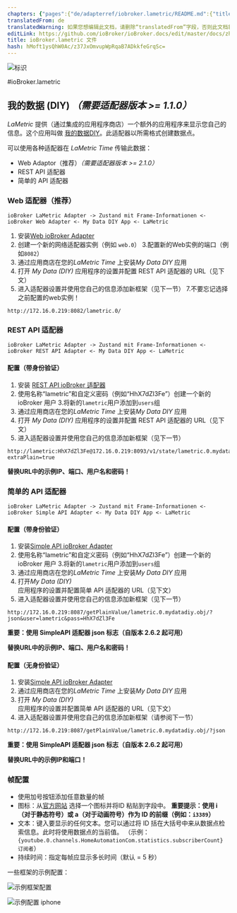 ```yaml
---
chapters: {"pages":{"de/adapterref/iobroker.lametric/README.md":{"title":{"de":"ioBroker.lametric"},"content":"de/adapterref/iobroker.lametric/README.md"},"de/adapterref/iobroker.lametric/apps.md":{"title":{"de":"ioBroker.lametric"},"content":"de/adapterref/iobroker.lametric/apps.md"},"de/adapterref/iobroker.lametric/my-data-diy.md":{"title":{"de":"ioBroker.lametric"},"content":"de/adapterref/iobroker.lametric/my-data-diy.md"},"de/adapterref/iobroker.lametric/notifications.md":{"title":{"de":"ioBroker.lametric"},"content":"de/adapterref/iobroker.lametric/notifications.md"},"de/adapterref/iobroker.lametric/blockly.md":{"title":{"de":"ioBroker.lametric"},"content":"de/adapterref/iobroker.lametric/blockly.md"}}}
translatedFrom: de
translatedWarning: 如果您想编辑此文档，请删除“translatedFrom”字段，否则此文档将再次自动翻译
editLink: https://github.com/ioBroker/ioBroker.docs/edit/master/docs/zh-cn/adapterref/iobroker.lametric/my-data-diy.md
title: ioBroker.lametric 文件
hash: hMoft1ysQhW0Ac/z37JxOmvupWpRqaB7ADkkfeGrqSc=
---
```

![标识](../../../de/admin/lametric.png)

#ioBroker.lametric
## 我的数据 (DIY) *（需要适配器版本 >= 1.1.0）*
*LaMetric* 提供（通过集成的应用程序商店）一个额外的应用程序来显示您自己的信息。这个应用叫做 [我的数据DIY](https://apps.lametric.com/apps/my_data__diy_/8942)。此适配器以所需格式创建数据点。

可以使用各种适配器在 *LaMetric Time* 传输此数据：

- Web Adaptor（推荐）*（需要适配器版本 >= 2.1.0）*
- REST API 适配器
- 简单的 API 适配器

### Web 适配器（推荐）
```ioBroker LaMetric Adapter -> Zustand mit Frame-Informationen <- ioBroker Web Adapter <- My Data DIY App <- LaMetric```

1. 安装[Web ioBroker Adapter](https://github.com/ioBroker/ioBroker.web)
2. 创建一个新的网络适配器实例（例如 ``web.0``）
3.配置新的Web实例的端口（例如``8082``）
4. 通过应用商店在您的*LaMetric Time* 上安装*My Data DIY* 应用
5. 打开 *My Data (DIY)* 应用程序的设置并配置 REST API 适配器的 URL（见下文）
6. 进入适配器设置并使用您自己的信息添加新框架（见下一节）
7.不要忘记选择之前配置的web实例！

```
http://172.16.0.219:8082/lametric.0/
```

### REST API 适配器
```ioBroker LaMetric Adapter -> Zustand mit Frame-Informationen <- ioBroker REST API Adapter <- My Data DIY App <- LaMetric```

#### 配置（带身份验证）
1. 安装 [REST API ioBroker 适配器](https://github.com/ioBroker/ioBroker.rest-api)
2. 使用名称“lametric”和自定义密码（例如“HhX7dZl3Fe”）创建一个新的 ioBroker 用户
3.将新的``lametric``用户添加到``users``组
4. 通过应用商店在您的*LaMetric Time* 上安装*My Data DIY* 应用
5. 打开 *My Data (DIY)* 应用程序的设置并配置 REST API 适配器的 URL（见下文）
6. 进入适配器设置并使用您自己的信息添加新框架（见下一节）

```
http://lametric:HhX7dZl3Fe@172.16.0.219:8093/v1/state/lametric.0.mydatadiy.obj/plain?extraPlain=true
```

**替换URL中的示例IP、端口、用户名和密码！**

### 简单的 API 适配器
```ioBroker LaMetric Adapter -> Zustand mit Frame-Informationen <- ioBroker Simple API Adapter <- My Data DIY App <- LaMetric```

#### 配置（带身份验证）
1. 安装[Simple API ioBroker Adapter](https://github.com/ioBroker/ioBroker.simple-api)
2. 使用名称“lametric”和自定义密码（例如“HhX7dZl3Fe”）创建一个新的 ioBroker 用户
3.将新的``lametric``用户添加到``users``组
4. 通过应用商店在您的*LaMetric Time* 上安装*My Data DIY* 应用
5. 打开*My Data (DIY)* 应用程序的设置并配置简单 API 适配器的 URL（见下文）
6. 进入适配器设置并使用您自己的信息添加新框架（见下一节）

```
http://172.16.0.219:8087/getPlainValue/lametric.0.mydatadiy.obj/?json&user=lametric&pass=HhX7dZl3Fe
```

**重要：使用 SimpleAPI 适配器 json 标志（自版本 2.6.2 起可用）**

**替换URL中的示例IP、端口、用户名和密码！**

#### 配置（无身份验证）
1. 安装[Simple API ioBroker Adapter](https://github.com/ioBroker/ioBroker.simple-api)
2. 通过应用商店在您的*LaMetric Time* 上安装*My Data DIY* 应用
3. 打开 *My Data (DIY)* 应用程序的设置并配置简单 API 适配器的 URL（见下文）
4. 进入适配器设置并使用您自己的信息添加新框架（请参阅下一节）

```
http://172.16.0.219:8087/getPlainValue/lametric.0.mydatadiy.obj/?json
```

**重要：使用 SimpleAPI 适配器 json 标志（自版本 2.6.2 起可用）**

**替换URL中的示例IP和端口！**

### 帧配置
- 使用加号按钮添加任意数量的帧
- 图标：从[官方网站](https://developer.lametric.com/icons) 选择一个图标并将ID 粘贴到字段中。 **重要提示：使用 i（对于静态符号）或 a（对于动画符号）作为 ID 的前缀（例如：`i3389`）**
- 文本：键入要显示的任何文本。您可以通过将 ID 括在大括号中来从数据点检索信息。此时将使用数据点的当前值。 （示例：`{youtube.0.channels.HomeAutomationCom.statistics.subscriberCount} 订阅者`）
- 持续时间：指定每帧应显示多长时间（默认 = 5 秒）

一些框架的示例配置：

![示例框架配置](../../../de/adapterref/iobroker.lametric/img/my-data-diy.png)

![示例配置 iphone](../../../de/adapterref/iobroker.lametric/img/my-data-diy-iphone.png)